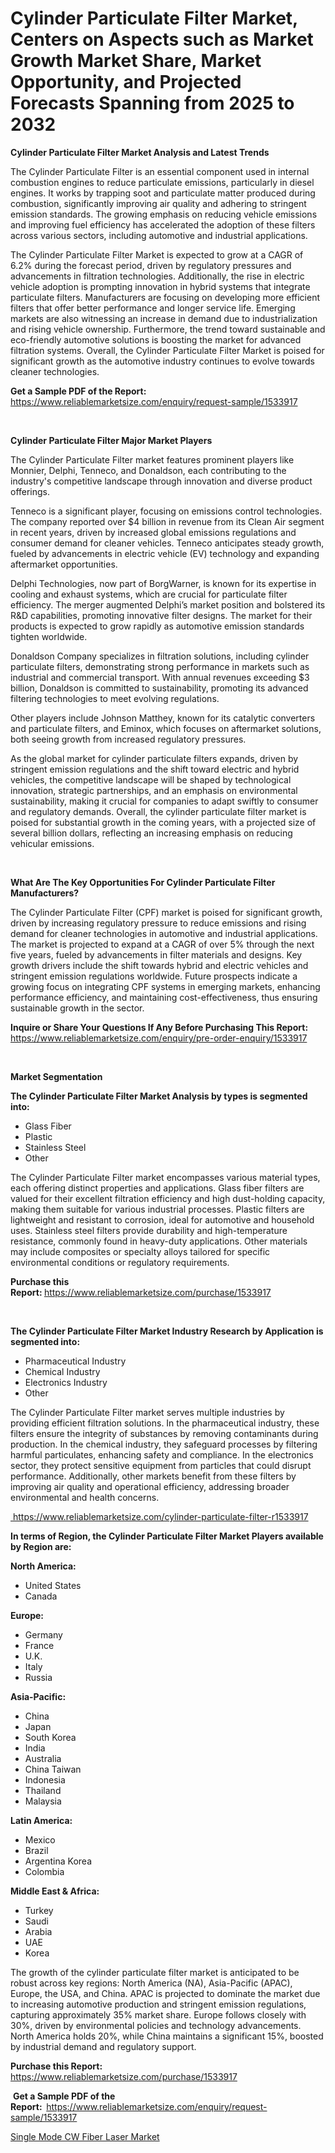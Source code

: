<p><h1>Cylinder Particulate Filter Market, Centers on Aspects such as Market Growth Market Share, Market Opportunity, and Projected Forecasts Spanning from 2025 to 2032</h1></p><p><strong>Cylinder Particulate Filter Market Analysis and Latest Trends</strong></p>
<p><p>The Cylinder Particulate Filter is an essential component used in internal combustion engines to reduce particulate emissions, particularly in diesel engines. It works by trapping soot and particulate matter produced during combustion, significantly improving air quality and adhering to stringent emission standards. The growing emphasis on reducing vehicle emissions and improving fuel efficiency has accelerated the adoption of these filters across various sectors, including automotive and industrial applications.</p><p>The Cylinder Particulate Filter Market is expected to grow at a CAGR of 6.2% during the forecast period, driven by regulatory pressures and advancements in filtration technologies. Additionally, the rise in electric vehicle adoption is prompting innovation in hybrid systems that integrate particulate filters. Manufacturers are focusing on developing more efficient filters that offer better performance and longer service life. Emerging markets are also witnessing an increase in demand due to industrialization and rising vehicle ownership. Furthermore, the trend toward sustainable and eco-friendly automotive solutions is boosting the market for advanced filtration systems. Overall, the Cylinder Particulate Filter Market is poised for significant growth as the automotive industry continues to evolve towards cleaner technologies.</p></p>
<p><strong>Get a Sample PDF of the Report:&nbsp;</strong> <a href="https://www.reliablemarketsize.com/enquiry/request-sample/1533917?utm_campaign=3169&utm_medium=2&utm_source=Github&utm_content=ia&utm_term=11042025&utm_id=cylinder-particulate-filter">https://www.reliablemarketsize.com/enquiry/request-sample/1533917</a></p>
<p>&nbsp;</p>
<p><strong>Cylinder Particulate Filter Major Market Players</strong></p>
<p><p>The Cylinder Particulate Filter market features prominent players like Monnier, Delphi, Tenneco, and Donaldson, each contributing to the industry's competitive landscape through innovation and diverse product offerings. </p><p>Tenneco is a significant player, focusing on emissions control technologies. The company reported over $4 billion in revenue from its Clean Air segment in recent years, driven by increased global emissions regulations and consumer demand for cleaner vehicles. Tenneco anticipates steady growth, fueled by advancements in electric vehicle (EV) technology and expanding aftermarket opportunities.</p><p>Delphi Technologies, now part of BorgWarner, is known for its expertise in cooling and exhaust systems, which are crucial for particulate filter efficiency. The merger augmented Delphi’s market position and bolstered its R&D capabilities, promoting innovative filter designs. The market for their products is expected to grow rapidly as automotive emission standards tighten worldwide.</p><p>Donaldson Company specializes in filtration solutions, including cylinder particulate filters, demonstrating strong performance in markets such as industrial and commercial transport. With annual revenues exceeding $3 billion, Donaldson is committed to sustainability, promoting its advanced filtering technologies to meet evolving regulations.</p><p>Other players include Johnson Matthey, known for its catalytic converters and particulate filters, and Eminox, which focuses on aftermarket solutions, both seeing growth from increased regulatory pressures. </p><p>As the global market for cylinder particulate filters expands, driven by stringent emission regulations and the shift toward electric and hybrid vehicles, the competitive landscape will be shaped by technological innovation, strategic partnerships, and an emphasis on environmental sustainability, making it crucial for companies to adapt swiftly to consumer and regulatory demands. Overall, the cylinder particulate filter market is poised for substantial growth in the coming years, with a projected size of several billion dollars, reflecting an increasing emphasis on reducing vehicular emissions.</p></p>
<p>&nbsp;</p>
<p><strong>What Are The Key Opportunities For Cylinder Particulate Filter Manufacturers?</strong></p>
<p><p>The Cylinder Particulate Filter (CPF) market is poised for significant growth, driven by increasing regulatory pressure to reduce emissions and rising demand for cleaner technologies in automotive and industrial applications. The market is projected to expand at a CAGR of over 5% through the next five years, fueled by advancements in filter materials and designs. Key growth drivers include the shift towards hybrid and electric vehicles and stringent emission regulations worldwide. Future prospects indicate a growing focus on integrating CPF systems in emerging markets, enhancing performance efficiency, and maintaining cost-effectiveness, thus ensuring sustainable growth in the sector.</p></p>
<p><strong>Inquire or Share Your Questions If Any Before Purchasing This Report:</strong> <a href="https://www.reliablemarketsize.com/enquiry/pre-order-enquiry/1533917?utm_campaign=3169&utm_medium=2&utm_source=Github&utm_content=ia&utm_term=11042025&utm_id=cylinder-particulate-filter">https://www.reliablemarketsize.com/enquiry/pre-order-enquiry/1533917</a></p>
<p>&nbsp;</p>
<p><strong>Market Segmentation</strong></p>
<p><strong>The Cylinder Particulate Filter Market Analysis by types is segmented into:</strong></p>
<p><ul><li>Glass Fiber</li><li>Plastic</li><li>Stainless Steel</li><li>Other</li></ul></p>
<p><p>The Cylinder Particulate Filter market encompasses various material types, each offering distinct properties and applications. Glass fiber filters are valued for their excellent filtration efficiency and high dust-holding capacity, making them suitable for various industrial processes. Plastic filters are lightweight and resistant to corrosion, ideal for automotive and household uses. Stainless steel filters provide durability and high-temperature resistance, commonly found in heavy-duty applications. Other materials may include composites or specialty alloys tailored for specific environmental conditions or regulatory requirements.</p></p>
<p><strong>Purchase this Report:&nbsp;</strong><a href="https://www.reliablemarketsize.com/purchase/1533917?utm_campaign=3169&utm_medium=2&utm_source=Github&utm_content=ia&utm_term=11042025&utm_id=cylinder-particulate-filter">https://www.reliablemarketsize.com/purchase/1533917</a></p>
<p>&nbsp;</p>
<p><strong>The Cylinder Particulate Filter Market Industry Research by Application is segmented into:</strong></p>
<p><ul><li>Pharmaceutical Industry</li><li>Chemical Industry</li><li>Electronics Industry</li><li>Other</li></ul></p>
<p><p>The Cylinder Particulate Filter market serves multiple industries by providing efficient filtration solutions. In the pharmaceutical industry, these filters ensure the integrity of substances by removing contaminants during production. In the chemical industry, they safeguard processes by filtering harmful particulates, enhancing safety and compliance. In the electronics sector, they protect sensitive equipment from particles that could disrupt performance. Additionally, other markets benefit from these filters by improving air quality and operational efficiency, addressing broader environmental and health concerns.</p></p>
<p><a href="https://www.reliablemarketsize.com/cylinder-particulate-filter-r1533917?utm_campaign=3169&utm_medium=2&utm_source=Github&utm_content=ia&utm_term=11042025&utm_id=cylinder-particulate-filter">&nbsp;https://www.reliablemarketsize.com/cylinder-particulate-filter-r1533917</a></p>
<p><strong>In terms of Region, the Cylinder Particulate Filter Market Players available by Region are:</strong></p>
<p>
    <p> <strong> North America: </strong>
        <ul>
            <li>United States</li>
            <li>Canada</li>
        </ul>
        </p> 
    <p> <strong> Europe: </strong>
        <ul>
            <li>Germany</li>
            <li>France</li>
            <li>U.K.</li>
            <li>Italy</li>
            <li>Russia</li>
        </ul>
        </p> 
    <p> <strong> Asia-Pacific: </strong>
        <ul>
            <li>China</li>
            <li>Japan</li>
            <li>South Korea</li>
            <li>India</li>
            <li>Australia</li>
            <li>China Taiwan</li>
            <li>Indonesia</li>
            <li>Thailand</li>
            <li>Malaysia</li>
        </ul>
        </p> 
    <p> <strong> Latin America: </strong>
        <ul>
            <li>Mexico</li>
            <li>Brazil</li>
            <li>Argentina Korea</li>
            <li>Colombia</li>
        </ul>
        </p> 
    <p> <strong> Middle East & Africa: </strong>
        <ul>
            <li>Turkey</li>
            <li>Saudi</li>
            <li>Arabia</li>
            <li>UAE</li>
            <li>Korea</li>
        </ul>
    </p>
    </p>
<p><p>The growth of the cylinder particulate filter market is anticipated to be robust across key regions: North America (NA), Asia-Pacific (APAC), Europe, the USA, and China. APAC is projected to dominate the market due to increasing automotive production and stringent emission regulations, capturing approximately 35% market share. Europe follows closely with 30%, driven by environmental policies and technology advancements. North America holds 20%, while China maintains a significant 15%, boosted by industrial demand and regulatory support.</p></p>
<p><strong>Purchase this Report: </strong><a href="https://www.reliablemarketsize.com/purchase/1533917?utm_campaign=3169&utm_medium=2&utm_source=Github&utm_content=ia&utm_term=11042025&utm_id=cylinder-particulate-filter">https://www.reliablemarketsize.com/purchase/1533917</a></p>
<p>&nbsp;<strong>Get a Sample PDF of the Report:&nbsp;&nbsp;</strong><a href="https://www.reliablemarketsize.com/enquiry/request-sample/1533917?utm_campaign=3169&utm_medium=2&utm_source=Github&utm_content=ia&utm_term=11042025&utm_id=cylinder-particulate-filter">https://www.reliablemarketsize.com/enquiry/request-sample/1533917</a></p>
<p><strong></strong></p>
<p><p><a href="https://github.com/ranewknaller/Market-Research-Report-List-1/blob/main/single-mode-cw-fiber-laser-market.md?utm_campaign=3169&utm_medium=2&utm_source=Github&utm_content=ia&utm_term=11042025&utm_id=cylinder-particulate-filter">Single Mode CW Fiber Laser Market</a></p></p>